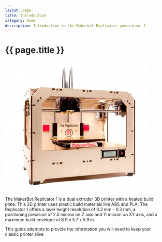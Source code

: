```yaml
---
layout: page
title: Introduction
category: home
description: Introduction to the Makerbot Replicator generation 1
---
```


# {{ page.title }}

![Makerbot Replicator Dual](./img/thereplicator_photo_small_1.jpg)

The MakerBot Replicator 1 is a dual extruder 3D printer with a heated build plate. This 3D printer uses plastic build materials like ABS and PLA. The Replicator 1 offers a layer height resolution of 0.2 mm - 0.3 mm, a positioning precision of 2.5 micron on Z axis and 11 micron on XY axis, and a maximum build envelope of 8.9 x 5.7 x 5.9 in.

This guide attempts to provide the information you will need to keep your classic printer alive